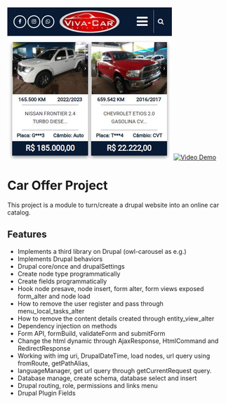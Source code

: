 ![](Screenshots/cover-mobile.jpg)
[![Video Demo](https://img.youtube.com/vi/NeDYoNAHZCo/0.jpg)](https://www.youtube.com/shorts/NeDYoNAHZCo)

# Car Offer Project

This project is a module to turn/create a drupal website into an online car catalog.

## Features

- Implements a third library on Drupal (owl-carousel as e.g.)
- Implements Drupal behaviors
- Drupal core/once and drupalSettings
- Create node type programmatically
- Create fields programmatically
- Hook node presave, node insert, form alter, form views exposed form_alter and node load 
- How to remove the user register and pass  through menu_local_tasks_alter
- How to remove the content details created through entity_view_alter
- Dependency injection on methods
- Form API, formBuild, validateForm and submitForm
- Change the html dynamic through AjaxResponse, HtmlCommand and RedirectResponse
- Working with img uri, DrupalDateTime, load nodes, url query using fromRoute, getPathAlias,
- languageManager, get url query through getCurrentRequest query.
- Database manage, create schema, database select and insert
- Drupal routing, role, permissions and links menu
- Drupal Plugin Fields
